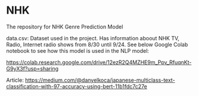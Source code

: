 # NHK
The repository for NHK Genre Prediction Model

data.csv: Dataset used in the project. Has information aboout NHK TV, Radio, Internet radio shows from 8/30 until 9/24.
See below Google Colab notebook to see how this model is used in the NLP model:

https://colab.research.google.com/drive/12ezR2Q4MZHE9m_Ppv_RfuqnKt-G9yX3f?usp=sharing

Article: https://medium.com/@danyelkoca/japanese-multiclass-text-classification-with-97-accuracy-using-bert-11b1fdc7c27e
